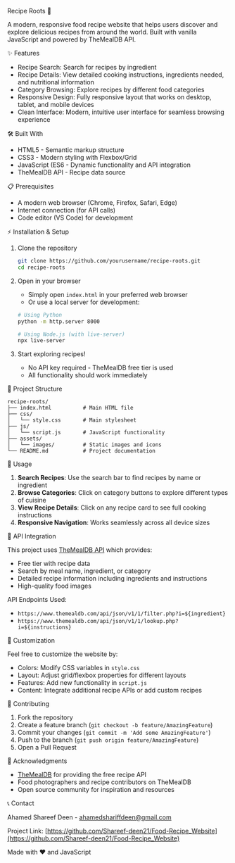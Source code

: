 Recipe Roots 🍳

A modern, responsive food recipe website that helps users discover and explore delicious recipes from around the world. Built with vanilla JavaScript and powered by TheMealDB API.

✨ Features

- Recipe Search: Search for recipes by ingredient
- Recipe Details: View detailed cooking instructions, ingredients needed, and nutritional information
- Category Browsing: Explore recipes by different food categories
- Responsive Design: Fully responsive layout that works on desktop, tablet, and mobile devices
- Clean Interface: Modern, intuitive user interface for seamless browsing experience

🛠️ Built With

- HTML5 - Semantic markup structure
- CSS3 - Modern styling with Flexbox/Grid
- JavaScript (ES6 - Dynamic functionality and API integration
- TheMealDB API - Recipe data source

📋 Prerequisites

- A modern web browser (Chrome, Firefox, Safari, Edge)
- Internet connection (for API calls)
- Code editor (VS Code) for development

⚡ Installation & Setup

1. Clone the repository
   ```bash
   git clone https://github.com/yourusername/recipe-roots.git
   cd recipe-roots
   ```

2. Open in your browser
   - Simply open `index.html` in your preferred web browser
   - Or use a local server for development:
   ```bash
   # Using Python
   python -m http.server 8000
   
   # Using Node.js (with live-server)
   npx live-server
   ```

3. Start exploring recipes!
   - No API key required - TheMealDB free tier is used
   - All functionality should work immediately

📁 Project Structure

```
recipe-roots/
├── index.html          # Main HTML file
├── css/
│   └── style.css       # Main stylesheet
├── js/
│   └── script.js       # JavaScript functionality
├── assets/
│   └── images/         # Static images and icons
└── README.md           # Project documentation
```

🎯 Usage

1. **Search Recipes**: Use the search bar to find recipes by name or ingredient
2. **Browse Categories**: Click on category buttons to explore different types of cuisine
3. **View Recipe Details**: Click on any recipe card to see full cooking instructions
4. **Responsive Navigation**: Works seamlessly across all device sizes

🔧 API Integration

This project uses [TheMealDB API](https://www.themealdb.com/api.php) which provides:

- Free tier with recipe data
- Search by meal name, ingredient, or category
- Detailed recipe information including ingredients and instructions
- High-quality food images

API Endpoints Used:
- `https://www.themealdb.com/api/json/v1/1/filter.php?i=${ingredient}`
- `https://www.themealdb.com/api/json/v1/1/lookup.php?i=${instructions}`

🎨 Customization

Feel free to customize the website by:

- Colors: Modify CSS variables in `style.css`
- Layout: Adjust grid/flexbox properties for different layouts
- Features: Add new functionality in `script.js`
- Content: Integrate additional recipe APIs or add custom recipes

🤝 Contributing

1. Fork the repository
2. Create a feature branch (`git checkout -b feature/AmazingFeature`)
3. Commit your changes (`git commit -m 'Add some AmazingFeature'`)
4. Push to the branch (`git push origin feature/AmazingFeature`)
5. Open a Pull Request


🙏 Acknowledgments

- [TheMealDB](https://www.themealdb.com/) for providing the free recipe API
- Food photographers and recipe contributors on TheMealDB
- Open source community for inspiration and resources

📞 Contact

Ahamed Shareef Deen - [ahamedshariffdeen@gmail.com](mailto:ahamedshariffdeen@gmail.com)

Project Link: [https://github.com/Shareef-deen21/Food-Recipe_Website](https://github.com/Shareef-deen21/Food-Recipe_Website)


Made with ❤️ and JavaScript
